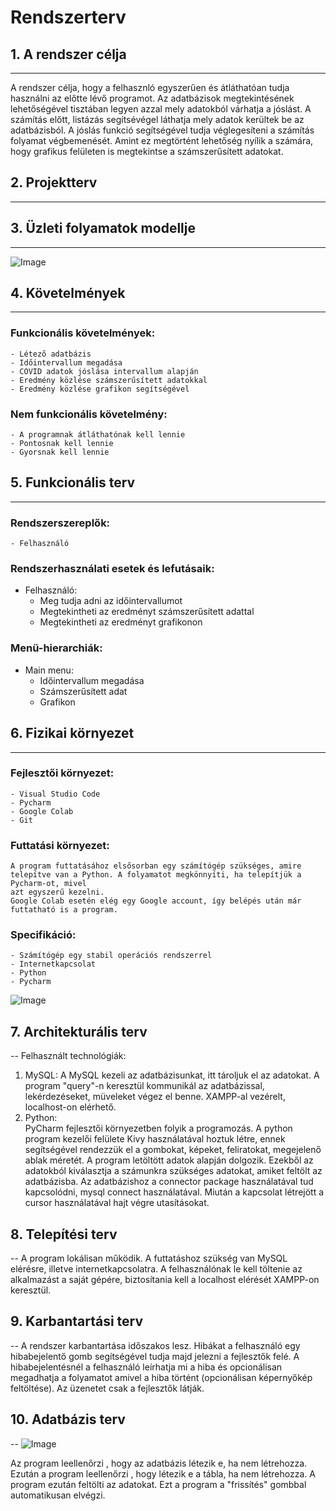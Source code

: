 # Rendszerterv

## 1. A rendszer célja
---

A rendszer célja, hogy a felhasznló egyszerűen és átláthatóan tudja használni az előtte lévő programot. Az adatbázisok megtekintésének lehetőségével
tisztában legyen azzal mely adatokból várhatja a jóslást. A számítás előtt, listázás segítsévégel láthatja mely adatok kerültek be az adatbázisból.
A jóslás funkció segítségével tudja véglegesíteni a számítás folyamat végbemenését. Amint ez megtörtént lehetőség nyílik a számára, hogy
grafikus felületen is megtekintse a számszerűsített adatokat.

## 2. Projektterv
---

## 3. Üzleti folyamatok modellje
---
![Image](https://github.com/utassydenis/AFP2021_1_K0800_Csapat4_Covid_Big/blob/main/pictures/ÜzletiFolyamatok.png)

## 4. Követelmények
---
### Funkcionális követelmények:
    - Létező adatbázis
    - Időintervallum megadása
    - COVID adatok jóslása intervallum alapján
    - Eredmény közlése számszerűsített adatokkal
    - Eredmény közlése grafikon segítségével

### Nem funkcionális követelmény:
    - A programnak átláthatónak kell lennie
    - Pontosnak kell lennie
    - Gyorsnak kell lennie

## 5. Funkcionális terv
---
### Rendszerszereplők:
    - Felhasználó

### Rendszerhasználati esetek és lefutásaik:

* Felhasználó:
    - Meg tudja adni az időintervallumot
    - Megtekintheti az eredményt számszerűsített adattal
    - Megtekintheti az eredményt grafikonon

### Menü-hierarchiák:

* Main menu:
    - Időintervallum megadása
    - Számszerűsített adat
    - Grafikon

## 6. Fizikai környezet
---
### Fejlesztői környezet:
    - Visual Studio Code
    - Pycharm
    - Google Colab
    - Git

### Futtatási környezet:
    A program futtatásához elsősorban egy számítógép szükséges, amire telepítve van a Python. A folyamatot megkönnyíti, ha telepítjük a Pycharm-ot, mivel
    azt egyszerű kezelni.
    Google Colab esetén elég egy Google account, így belépés után már futtatható is a program.

### Specifikáció:
    - Számítógép egy stabil operációs rendszerrel
    - Internetkapcsolat
    - Python
    - Pycharm

![Image](https://github.com/utassydenis/AFP2021_1_K0800_Csapat4_Covid_Big/blob/main/pictures/Rendszerterv%20-%20fizikai%20k%C3%B6rnyezet.jpg)

## 7. Architekturális terv
--
Felhasznált technológiák:
 1. MySQL:
    A MySQL kezeli az adatbázisunkat, itt tároljuk el az adatokat.
    A program "query"-n keresztül kommunikál az adatbázissal, lekérdezéseket, müveleket végez el benne.
    XAMPP-al vezérelt, localhost-on elérhető.
2.  Python:   
    PyCharm fejlesztői környezetben folyik a programozás.
    A python program kezelői felülete Kivy használatával hoztuk létre, ennek segítségével rendezzük el a gombokat, képeket, feliratokat, megejelenő ablak méretét.
    A program letöltött adatok alapján dolgozik.
    Ezekből az adatokból kiválasztja a számunkra szükséges adatokat, amiket feltölt az adatbázisba.
    Az adatbázishoz a connector package használatával tud kapcsolódni, mysql connect használatával.
    Miután a kapcsolat létrejött a cursor használatával hajt végre utasításokat.



## 8. Telepítési terv
--
A program lokálisan működik.
A futtatáshoz szükség van MySQL elérésre, illetve internetkapcsolatra.
A felhasználónak le kell töltenie az alkalmazást a saját gépére, biztosítania kell a localhost elérését XAMPP-on keresztül.

## 9. Karbantartási terv
--
A rendszer karbantartása időszakos lesz. Hibákat a felhasználó egy hibabejelentő gomb segítségével tudja majd jelezni a fejlesztők felé.
A hibabejelentésnél a felhasználó leírhatja mi a hiba és opcionálisan megadhatja a folyamatot amivel a hiba történt (opcionálisan képernyőkép feltöltése). Az üzenetet csak a fejlesztők látják.

## 10. Adatbázis terv
--
![Image](https://github.com/utassydenis/AFP2021_1_K0800_Csapat4_Covid_Big/blob/main/pictures/adatb%C3%A1zis%20terv.png)

Az program leellenőrzi , hogy az adatbázis létezik e, ha nem létrehozza.
Ezután a program leellenőrzi , hogy létezik e a tábla, ha nem létrehozza.
A program ezután feltölti az adatokat.
Ezt a program a "frissítés" gombbal automatikusan elvégzi.